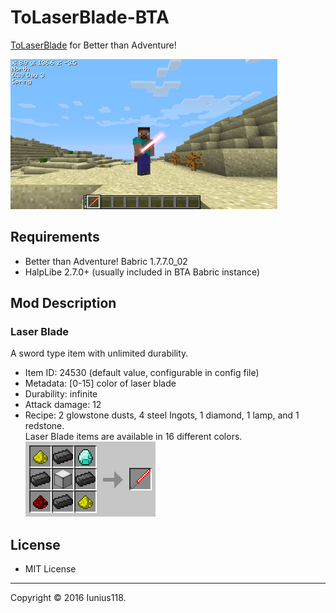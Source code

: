 # ToLaserBlade-BTA

[ToLaserBlade](https://github.com/Iunius118/ToLaserBlade) for Better than Adventure!

[<img src="./docs/media/screenshot_v100b1.png" title="The Laser Blade in BTA!" width="427" height="240">](./docs/media/screenshot_v100b1.png)

## Requirements

- Better than Adventure! Babric 1.7.7.0_02
- HalpLibe 2.7.0+ (usually included in BTA Babric instance)

## Mod Description

### Laser Blade

A sword type item with unlimited durability.

- Item ID: 24530 (default value, configurable in config file)
- Metadata: [0-15] color of laser blade
- Durability: infinite
- Attack damage: 12
- Recipe: 2 glowstone dusts, 4 steel Ingots, 1 diamond, 1 lamp, and 1 redstone.  
Laser Blade items are available in 16 different colors.  
![Craft recipe {G, S, D; S, L, S; R, S, G}](./docs/media/recipes_laser_blades.gif "Laser blade recipes")

## License

- MIT License

----
Copyright © 2016 Iunius118.
